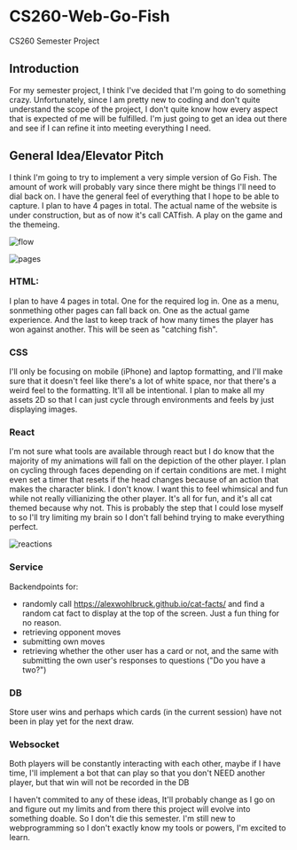 # CS260-Web-Go-Fish
CS260 Semester Project
## Introduction
For my semester project, I think I've decided that I'm going to do something crazy. Unfortunately, since I am pretty new to coding and don't quite understand the scope of the project, I don't quite know how every aspect that is expected of me will be fulfilled. I'm just going to get an idea out there and see if I can refine it into meeting everything I need. 
## General Idea/Elevator Pitch
I think I'm going to try to implement a very simple version of Go Fish. The amount of work will probably vary since there might be things I'll need to dial back on. I have the general feel of everything that I hope to be able to capture. I plan to have 4 pages in total. The actual name of the website is under construction, but as of now it's call CATfish. A play on the game and the themeing.

![flow](https://github.com/user-attachments/assets/e0546241-d84d-4863-ad80-e88830f6f23a)

![pages](https://github.com/user-attachments/assets/21255854-a8dc-45a4-9cbc-1e73e6ce4f02)


### HTML:
I plan to have 4 pages in total. One for the required log in. One as a menu, sonmething other pages can fall back on. One as the actual game experience. And the last to keep track of how many times the player has won against another. This will be seen as "catching fish".

### CSS
I'll only be focusing on mobile (iPhone) and laptop formatting, and I'll make sure that it doesn't feel like there's a lot of white space, nor that there's a weird feel to the formatting. It'll all be intentional. I plan to make all my assets 2D so that I can just cycle through environments and feels by just displaying images.

### React
I'm not sure what tools are available through react but I do know that the majority of my animations will fall on the depiction of the other player. I plan on cycling through faces depending on if certain conditions are met. I might even set a timer that resets if the head changes because of an action that makes the character blink. I don't know. I want this to feel whimsical and fun while not really villianizing the other player. It's all for fun, and it's all cat themed because why not. This is probably the step that I could lose myself to so I'll try limiting my brain so I don't fall behind trying to make everything perfect. 

![reactions](https://github.com/user-attachments/assets/c3a1d1f1-7d74-486b-a2b8-3c8385d05691)

### Service
Backendpoints for:
* randomly call https://alexwohlbruck.github.io/cat-facts/ and find a random cat fact to display at the top of the screen. Just a fun thing for no reason.
* retrieving opponent moves
* submitting own moves
* retrieving whether the other user has a card or not, and the same with submitting the own user's responses to questions ("Do you have a two?")

### DB 
Store user wins and perhaps which cards (in the current session) have not been in play yet for the next draw.

### Websocket 
Both players will be constantly interacting with each other, maybe if I have time, I'll implement a bot that can play so that you don't NEED another player, but that win will not be recorded in the DB


I haven't commited to any of these ideas, It'll probably change as I go on and figure out my limits and from there this project will evolve into something doable. So I don't die this semester. I'm still new to webprogramming so I don't exactly know my tools or powers, I'm excited to learn.
